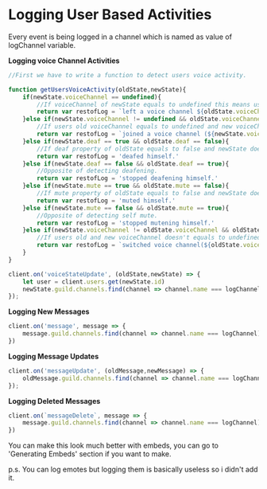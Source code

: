 # Logging User Based Activities

Every event is being logged in a channel which is named as value of logChannel variable. 

**Logging voice Channel Activities**

```js
//First we have to write a function to detect users voice activity.

function getUsersVoiceActivity(oldState,newState){
	if(newState.voiceChannel == undefined){
		//If voiceChannel of newState equals to undefined this means user left the channel.
		return var restofLog = `left a voice channel ${oldState.voiceChannel}`
	}else if(newState.voiceChannel != undefined && oldState.voiceChannel == undefined){
		//If users old voiceChannel equals to undefined and new voiceChannel doesn't, this means user joins a voice channel.
		return var restofLog = `joined a voice channel (${newState.voiceChannel}).`
	}else if(newState.deaf == true && oldState.deaf == false){
		//If deaf property of oldState equals to false and newState doesn't, this means user deafens himself.
		return var restofLog = 'deafed himself.'
	}else if(newState.deaf == false && oldState.deaf == true){
		//Opposite of detecting deafening.
		return var restofLog = 'stopped deafening himself.'
	}else if(newState.mute == true && oldState.mute == false){
		//If mute property of oldState equals to false and newState doesn't, this means user mutes himself.
		return var restofLog = 'muted himself.'
	}else if(newState.mute == false && oldState.mute == true){
		//Opposite of detecting self mute.
		return var restofLog = 'stopped mutening himself.'
	}else if(newState.voiceChannel != oldState.voiceChannel && oldState.voiceChannel != undefined){
		//If users old and new voiceChannel doesn't equals to undefined this means user switched from old voiceChannel to new voiceChannel.
		return var restofLog = `switched voice channel(${oldState.voiceChannel} to ${newState.voiceChannel}).`
	}
}

client.on('voiceStateUpdate', (oldState,newState) => {
	let user = client.users.get(newState.id)
	newState.guild.channels.find(channel => channel.name === logChannel).send(`${user.username}#${user.discriminator} ${getUsersVoiceActivity(oldState,newState)}`)
});
```

**Logging New Messages**

```js
client.on('message', message => {
	message.guild.channels.find(channel => channel.name === logChannel).send(`message.author just sent a new message ${message.content} to #${message.channel.name} channel.`)
})
```

**Logging Message Updates**

```js
client.on('messageUpdate', (oldMessage,newMessage) => {
	oldMessage.guild.channels.find(channel => channel.name === logChannel).send(`${message.author} changed his ${oldMessage.content} message with ${newMessage.content} in ${newMessage.channel.name}.`)
});
```

**Logging Deleted Messages**

```js
client.on(`messageDelete`, message => {
	message.guild.channels.find(channel => channel.name === logChannel).send(`${message.author} deleted his ${message.content} message in ${message.channel.name}.`)
})
```

You can make this look much better with embeds, you can go to 'Generating Embeds' section if you want to make.

p.s. You can log emotes but logging them is basically useless so i didn't add it.
